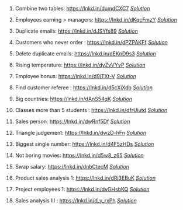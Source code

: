 1. Combine two tables: https://lnkd.in/dumdCXC7
   _[Solution](./Solutions/Question1.sql)_

2. Employees earning > managers: https://Inkd.in/dKqcFmzY
   _[Solution](./Solutions/Question2.sql)_

3. Duplicate emails: https://lnkd.in/dJSYfs89
   _[Solution](./Solutions/Question3.sql)_

4. Customers who never order : https://lnkd.in/dPZPAKFf
   _[Solution](./Solutions/Question4.sql)_

5. Delete duplicate emails: https://lnkd.in/dEKnD9s3
   _[Solution](./Solutions/Question5.sql)_

6. Rising temperature: https://lnkd.in/dyZvVYvP
   _[Solution](./Solutions/Question6.sql)_

7. Employee bonus: https://Inkd.in/d9iTXt-V
   _[Solution](./Solutions/Question7.sql)_

8. Find customer referee : https://lnkd.in/d5cXjXdb
   _[Solution](./Solutions/Question8.sql)_

9. Big countries: https://lnkd.in/dAnS54qK
   _[Solution](./Solutions/Question9.sql)_

10. Classes more than 5 students : https://lnkd.in/dfrUiutd
    _[Solution](./Solutions/Question10.sql)_

11. Sales person: https://lnkd.in/dwRnf5Df
    _[Solution](./Solutions/Question11.sql)_

12. Triangle judgement: https://lnkd.in/dwzD-hFn
    _[Solution](./Solutions/Question12.sql)_

13. Biggest single number: https://lnkd.in/d4F5zHDs
    _[Solution](./Solutions/Question13.sql)_

14. Not boring movies: https://lnkd.in/d5w8_z65
    _[Solution](./Solutions/Question14.sql)_

15. Swap salary: https://lnkd.in/dnbCtecM
    _[Solution](./Solutions/Question15.sql)_

16. Product sales analysis 1: https://lnkd.in/dRj3EBuK
    _[Solution](./Solutions/Question16.sql)_

17. Project employees 1: https://lnkd.in/dvGHsbKQ
    _[Solution](./Solutions/Question17.sql)_

18. Sales analysis III : https://lnkd.in/d_y_rxPh
    _[Solution](./Solutions/Question18.sql)_

